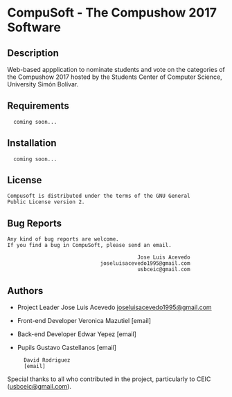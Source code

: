 # CompuSoft - The Compushow 2017 Software

## Description
Web-based appplication to nominate students and vote on the categories of the Compushow 2017 hosted by the Students Center of Computer Science, University Simón Bolívar.


## Requirements
```
  coming soon...
```

## Installation
```
  coming soon...
```

## License
```
Compusoft is distributed under the terms of the GNU General
Public License version 2.
```

## Bug Reports
```
Any kind of bug reports are welcome.
If you find a bug in CompuSoft, please send an email.

                                          Jose Luis Acevedo
                              joseluisacevedo1995@gmail.com
                                          usbceic@gmail.com
```

## Authors
- Project Leader
        Jose Luis Acevedo
        joseluisacevedo1995@gmail.com
        
- Front-end Developer
        Veronica Mazutiel
        [email]
        
- Back-end Developer
        Edwar Yepez
        [email]
        
- Pupils
        Gustavo Castellanos
        [email]
        
        David Rodriguez
        [email]
        
Special thanks to all who contributed in the project, particularly to CEIC (usbceic@gmail.com).
